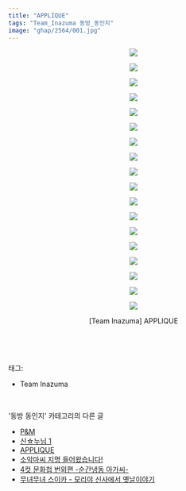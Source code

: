 ```yaml
---
title: "APPLIQUE"
tags: "Team_Inazuma 동방_동인지"
image: "ghap/2564/001.jpg"
---
```

<div class="article">
<p style="text-align: center; clear: none; float: none;"><img src="{{ site.nasurl }}/ghap/2564/001.jpg"/></p>
<p style="text-align: center; clear: none; float: none;"><img src="{{ site.nasurl }}/ghap/2564/002.jpg"/></p>
<p style="text-align: center; clear: none; float: none;"><img src="{{ site.nasurl }}/ghap/2564/003.jpg"/></p>
<p style="text-align: center; clear: none; float: none;"><img src="{{ site.nasurl }}/ghap/2564/004.jpg"/></p>
<p style="text-align: center; clear: none; float: none;"><img src="{{ site.nasurl }}/ghap/2564/005.jpg"/></p>
<p style="text-align: center; clear: none; float: none;"><img src="{{ site.nasurl }}/ghap/2564/006.jpg"/></p>
<p style="text-align: center; clear: none; float: none;"><img src="{{ site.nasurl }}/ghap/2564/007.jpg"/></p>
<p style="text-align: center; clear: none; float: none;"><img src="{{ site.nasurl }}/ghap/2564/008.jpg"/></p>
<p style="text-align: center; clear: none; float: none;"><img src="{{ site.nasurl }}/ghap/2564/009.jpg"/></p>
<p style="text-align: center; clear: none; float: none;"><img src="{{ site.nasurl }}/ghap/2564/010.jpg"/></p>
<p style="text-align: center; clear: none; float: none;"><img src="{{ site.nasurl }}/ghap/2564/011.jpg"/></p>
<p style="text-align: center; clear: none; float: none;"><img src="{{ site.nasurl }}/ghap/2564/012.jpg"/></p>
<p style="text-align: center; clear: none; float: none;"><img src="{{ site.nasurl }}/ghap/2564/013.jpg"/></p>
<p style="text-align: center; clear: none; float: none;"><img src="{{ site.nasurl }}/ghap/2564/014.jpg"/></p>
<p style="text-align: center; clear: none; float: none;"><img src="{{ site.nasurl }}/ghap/2564/015.jpg"/></p>
<p style="text-align: center; clear: none; float: none;"><img src="{{ site.nasurl }}/ghap/2564/016.jpg"/></p>
<p style="text-align: center; clear: none; float: none;"><img src="{{ site.nasurl }}/ghap/2564/017.jpg"/></p>
<p style="text-align: center; clear: none; float: none;"><img src="{{ site.nasurl }}/ghap/2564/018.jpg"/></p>
<p style="text-align: center; clear: none; float: none;">[Team Inazuma] APPLIQUE</p>
<p><br/></p>
</div><br/>
<div class="tagTrail">
<p>태그: </p>
<ul>
<li>Team Inazuma</li>
</ul>
</div><br/>
<div class="another">
<p>'동방 동인지' 카테고리의 다른 글</p>
<ul>
<li><a href="/2016-10-13-ghap_2566">P&amp;M</a></li>
<li><a href="/2016-10-13-ghap_2565">신☆누님 1</a></li>
<li><a href="/2016-10-13-ghap_2564">APPLIQUE</a></li>
<li><a href="/2016-10-13-ghap_2563">소악마씨 지명 들어왔습니다!</a></li>
<li><a href="/2016-10-13-ghap_2562">4컷 문화첩 번외편 -순간냉동 아가씨-</a></li>
<li><a href="/2016-10-12-ghap_2559">무녀무녀 스이카 - 모리야 신사에서 옛날이야기</a></li>
</ul>
</div><br/>
<div class="cb_module cb_fluid">
<div class="cb_wrt cb_profile">
</div><!-- commentList close -->
</div><br/>
